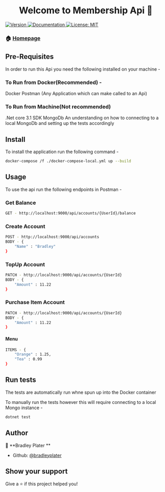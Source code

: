 <h1 align="center">Welcome to Membership Api  👋</h1>
<p>
  <a href="https://www.npmjs.com/package/membershipapi" target="_blank">
    <img alt="Version" src="https://img.shields.io/npm/v/membershipapi.svg">
  </a>
  <a href="https://github.com/bradleyplater/MembershipApi" target="_blank">
    <img alt="Documentation" src="https://img.shields.io/badge/documentation-yes-brightgreen.svg" />
  </a>
  <a href="#" target="_blank">
    <img alt="License: MIT" src="https://img.shields.io/badge/License-MIT-yellow.svg" />
  </a>
</p>

### 🏠 [Homepage](https://github.com/bradleyplater/MembershipApi)

## Pre-Requisites
In order to run this Api you need the following installed on your machine - 

### To Run from Docker(Recommended) - 
Docker
Postman (Any Application which can make called to an Api)

### To Run from Machine(Not recommended) 
.Net core 3.1 SDK
MongoDb
An understanding on how to connecting to a local MongoDb and setting up the tests accordingly


## Install 
To install the application run the following command - 
```sh
docker-compose /f ./docker-compose-local.yml up --build
```

## Usage
To use the api run the following endpoints in Postman - 
### Get Balance
```sh
GET - http://localhost:9000/api/accounts/{UserId}/balance
```

### Create Account
```sh
POST - http://localhost:9000/api/accounts
BODY - {
    "Name" : "Bradley"
}
```
### TopUp Account
```sh
PATCH - http://localhost:9000/api/accounts/{UserId}
BODY - {
    "Amount" : 11.22
}
```
### Purchase Item Account
```sh
PATCH - http://localhost:9000/api/accounts/{UserId}
BODY - {
    "Amount" : 11.22
}
```
#### Menu
```sh
ITEMS - {
    "Orange" : 1.25,
    "Tea" : 0.99
}
```


## Run tests
The tests are automatically run whne spun up into the Docker container

To manually run the tests however this will require connecting to a local Mongo instance -
```sh
dotnet test
```

## Author

👤 **Bradley Plater **

* Github: [@bradleyplater](https://github.com/bradleyplater)

## Show your support

Give a ⭐️ if this project helped you!
